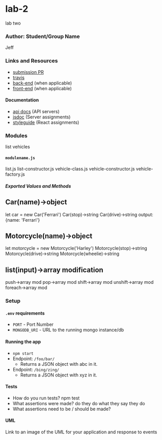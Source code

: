 # lab-2
lab two

### Author: Student/Group Name
Jeff

### Links and Resources
* [submission PR](https://github.com/JeffLawrence1/lab-2/pull/7)
* [travis](https://www.travis-ci.com/jeff-401-js/lab-2)
* [back-end](http://xyz.com) (when applicable)
* [front-end](http://xyz.com) (when applicable)

#### Documentation
* [api docs](http://xyz.com) (API servers)
* [jsdoc](http://xyz.com) (Server assignments)
* [styleguide](http://xyz.com) (React assignments)

### Modules
list
vehicles
#### `modulename.js`
list.js
list-constructor.js
vehicle-class.js
vehicle-constructor.js
vehicle-factory.js

##### Exported Values and Methods

## Car(name)->object
let car = new Car('Ferrari')
Car(stop)->string
Car(drive)->string
output: {name: 'Ferrari'}
## Motorcycle(name)->object
let motorcycle = new Motorcycle('Harley')
Motorcycle(stop)->string
Motorcycle(drive)->string
Motorcycle(wheelie)->string
## list(input)->array modification
push->array mod
pop->array mod
shift->array mod
unshift->array mod
foreach->array mod

### Setup
#### `.env` requirements
* `PORT` - Port Number
* `MONGODB_URI` - URL to the running mongo instance/db

#### Running the app
* `npm start`
* Endpoint: `/foo/bar/`
  * Returns a JSON object with abc in it.
* Endpoint: `/bing/zing/`
  * Returns a JSON object with xyz in it.
  
#### Tests
* How do you run tests?
npm test
* What assertions were made?
do they do what they say they do
* What assertions need to be / should be made?

#### UML
Link to an image of the UML for your application and response to events